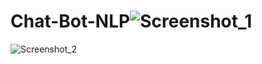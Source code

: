 # Chat-Bot-NLP![Screenshot_1](https://github.com/M0hamedIbrahim1/Chat-Bot-NLP/assets/100520743/f51af799-9109-4376-a5e9-3f1878a2568f)
![Screenshot_2](https://github.com/M0hamedIbrahim1/Chat-Bot-NLP/assets/100520743/687ac792-5f49-466c-a828-c651729f627a)
